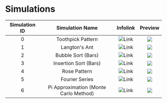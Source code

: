 # Simulations

| Simulation ID |  Simulation Name  | Infolink | Preview |
| :-----------: | :---------------: | :------: | :-----: |
|       0       | Toothpick Pattern | ![Link](https://en.wikipedia.org/wiki/Toothpick_sequence) | ![](https://github.com/cod-ed/simulate/blob/assets/previews/gifs/ToothpickPattern.gif) |
|       1       |   Langton's Ant   | ![Link](https://en.wikipedia.org/wiki/Langton%27s_ant) | ![](https://github.com/cod-ed/simulate/blob/assets/previews/gifs/LangtonsAnt.gif) |
|       2       | Bubble Sort (Bars) | ![Link](https://en.wikipedia.org/wiki/Bubble_sort) | ![](https://github.com/cod-ed/simulate/blob/assets/previews/gifs/BubbleSortBars.gif) |
|       3       | Insertion Sort (Bars) | ![Link](https://en.wikipedia.org/wiki/Insertion_sort) | ![](https://github.com/cod-ed/simulate/blob/assets/previews/gifs/InsertionSortBars.gif) |
|       4       | Rose Pattern | ![Link](https://en.wikipedia.org/wiki/Rose_(mathematics)) | ![](https://github.com/cod-ed/simulate/blob/assets/previews/gifs/RosePattern.gif) |
|       5       | Fourier Series | ![Link](https://en.wikipedia.org/wiki/Fourier_series) | ![](https://github.com/cod-ed/simulate/blob/assets/previews/gifs/FourierSeries.gif) |
|       6       | Pi Approximation (Monte Carlo Method) | ![Link](https://en.wikipedia.org/wiki/Monte_Carlo_method) | ![](https://github.com/cod-ed/simulate/blob/assets/previews/gifs/PiMonteCarlo.gif) |
